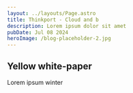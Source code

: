 ```yaml
---
layout: ../layouts/Page.astro
title: Thinkport - Cloud and b
description: Lorem ipsum dolor sit amet
pubDate: Jul 08 2024
heroImage: /blog-placeholder-2.jpg
---
```


## Yellow white-paper

Lorem ipsum winter
